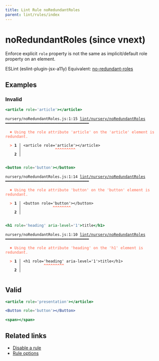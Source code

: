```yaml
---
title: Lint Rule noRedundantRoles
parent: lint/rules/index
---
```


# noRedundantRoles (since vnext)

Enforce explicit `role` property is not the same as implicit/default role property on an element.

ESLint (eslint-plugin-jsx-a11y) Equivalent: [no-redundant-roles](https://github.com/evcohen/eslint-plugin-jsx-a11y/blob/main/docs/rules/no-redundant-roles.md)

## Examples

### Invalid

```jsx
<article role='article'></article>
```

<pre class="language-text"><code class="language-text">nursery/noRedundantRoles.js:1:15 <a href="https://docs.rome.tools/lint/rules/noRedundantRoles">lint/nursery/noRedundantRoles</a> ━━━━━━━━━━━━━━━━━━━━━━━━━━━━━━━━━━━━━

<strong><span style="color: Tomato;">  </span></strong><strong><span style="color: Tomato;">✖</span></strong> <span style="color: Tomato;">Using the role attribute 'article' on the 'article' element is redundant.</span>
  
<strong><span style="color: Tomato;">  </span></strong><strong><span style="color: Tomato;">&gt;</span></strong> <strong>1 │ </strong>&lt;article role='article'&gt;&lt;/article&gt;
   <strong>   │ </strong>              <strong><span style="color: Tomato;">^</span></strong><strong><span style="color: Tomato;">^</span></strong><strong><span style="color: Tomato;">^</span></strong><strong><span style="color: Tomato;">^</span></strong><strong><span style="color: Tomato;">^</span></strong><strong><span style="color: Tomato;">^</span></strong><strong><span style="color: Tomato;">^</span></strong><strong><span style="color: Tomato;">^</span></strong><strong><span style="color: Tomato;">^</span></strong>
    <strong>2 │ </strong>
  
</code></pre>

```jsx
<button role='button'></button>
```

<pre class="language-text"><code class="language-text">nursery/noRedundantRoles.js:1:14 <a href="https://docs.rome.tools/lint/rules/noRedundantRoles">lint/nursery/noRedundantRoles</a> ━━━━━━━━━━━━━━━━━━━━━━━━━━━━━━━━━━━━━

<strong><span style="color: Tomato;">  </span></strong><strong><span style="color: Tomato;">✖</span></strong> <span style="color: Tomato;">Using the role attribute 'button' on the 'button' element is redundant.</span>
  
<strong><span style="color: Tomato;">  </span></strong><strong><span style="color: Tomato;">&gt;</span></strong> <strong>1 │ </strong>&lt;button role='button'&gt;&lt;/button&gt;
   <strong>   │ </strong>             <strong><span style="color: Tomato;">^</span></strong><strong><span style="color: Tomato;">^</span></strong><strong><span style="color: Tomato;">^</span></strong><strong><span style="color: Tomato;">^</span></strong><strong><span style="color: Tomato;">^</span></strong><strong><span style="color: Tomato;">^</span></strong><strong><span style="color: Tomato;">^</span></strong><strong><span style="color: Tomato;">^</span></strong>
    <strong>2 │ </strong>
  
</code></pre>

```jsx
<h1 role='heading' aria-level='1'>title</h1>
```

<pre class="language-text"><code class="language-text">nursery/noRedundantRoles.js:1:10 <a href="https://docs.rome.tools/lint/rules/noRedundantRoles">lint/nursery/noRedundantRoles</a> ━━━━━━━━━━━━━━━━━━━━━━━━━━━━━━━━━━━━━

<strong><span style="color: Tomato;">  </span></strong><strong><span style="color: Tomato;">✖</span></strong> <span style="color: Tomato;">Using the role attribute 'heading' on the 'h1' element is redundant.</span>
  
<strong><span style="color: Tomato;">  </span></strong><strong><span style="color: Tomato;">&gt;</span></strong> <strong>1 │ </strong>&lt;h1 role='heading' aria-level='1'&gt;title&lt;/h1&gt;
   <strong>   │ </strong>         <strong><span style="color: Tomato;">^</span></strong><strong><span style="color: Tomato;">^</span></strong><strong><span style="color: Tomato;">^</span></strong><strong><span style="color: Tomato;">^</span></strong><strong><span style="color: Tomato;">^</span></strong><strong><span style="color: Tomato;">^</span></strong><strong><span style="color: Tomato;">^</span></strong><strong><span style="color: Tomato;">^</span></strong><strong><span style="color: Tomato;">^</span></strong>
    <strong>2 │ </strong>
  
</code></pre>

## Valid

```jsx
<article role='presentation'></article>
```

```jsx
<Button role='button'></Button>
```

```jsx
<span></span>
```

## Related links

- [Disable a rule](/linter/#disable-a-lint-rule)
- [Rule options](/linter/#rule-options)
